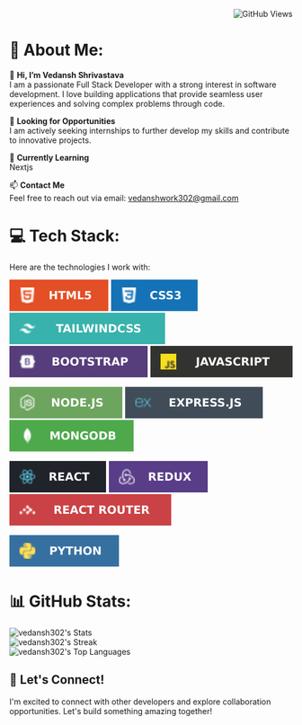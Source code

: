 <p align="right">
  <img src="https://komarev.com/ghpvc/?username=natterstefan&color=FAC151" alt="GitHub Views" />
</p>

# 💫 About Me:

👋 **Hi, I’m Vedansh Shrivastava**  
I am a passionate Full Stack Developer with a strong interest in software development. I love building applications that provide seamless user experiences and solving complex problems through code.

💞️ **Looking for Opportunities**  
I am actively seeking internships to further develop my skills and contribute to innovative projects.

🌱 **Currently Learning**  
Nextjs

📫 **Contact Me**  
Feel free to reach out via email: [vedanshwork302@gmail.com](mailto:vedanshwork302@gmail.com)


# 💻 **Tech Stack:**

Here are the technologies I work with:

![HTML](https://raw.githubusercontent.com/vedansh302/SVG/main/html.svg)
![CSS](https://raw.githubusercontent.com/vedansh302/SVG/main/CSS.svg)
![Tailwind CSS](https://raw.githubusercontent.com/vedansh302/SVG/main/tailwindcss.svg)
![Bootstrap](https://raw.githubusercontent.com/vedansh302/SVG/main/bootstrap.svg)
![JavaScript](https://raw.githubusercontent.com/vedansh302/SVG/main/javascript.svg)
<!-- ![TypeScript](https://raw.githubusercontent.com/vedansh302/SVG/main/typescript.svg) -->
![Node.js](https://raw.githubusercontent.com/vedansh302/SVG/main/nodejs.svg)
![Express.js](https://raw.githubusercontent.com/vedansh302/SVG/main/expressjs.svg)
![MongoDB](https://raw.githubusercontent.com/vedansh302/SVG/main/mongodb.svg)
<!-- ![Next.js](https://raw.githubusercontent.com/vedansh302/SVG/main/next.svg) -->
![React](https://raw.githubusercontent.com/vedansh302/SVG/main/react.svg)
![Redux](https://raw.githubusercontent.com/vedansh302/SVG/main/redux.svg)
![React Router](https://raw.githubusercontent.com/vedansh302/SVG/main/reactrouter.svg)
<!-- ![Redis](https://raw.githubusercontent.com/vedansh302/SVG/main/redis.svg)-->
![Python](https://raw.githubusercontent.com/vedansh302/SVG/main/python.svg)


# 📊 GitHub Stats:

![vedansh302's Stats](https://github-readme-stats.vercel.app/api?username=vedansh302&theme=tokyonight&show_icons=true&hide_border=true&count_private=true&card_width=500)  
![vedansh302's Streak](https://github-readme-streak-stats.herokuapp.com/?user=vedansh302&theme=tokyonight&hide_border=true&card_width=500)  
![vedansh302's Top Languages](https://github-readme-stats.vercel.app/api/top-langs/?username=vedansh302&theme=tokyonight&show_icons=true&hide_border=true&layout=compact&card_width=500)


## 🌟 Let's Connect!
I'm excited to connect with other developers and explore collaboration opportunities. Let's build something amazing together!

